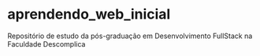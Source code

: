 # aprendendo_web_inicial
Repositório de estudo da pós-graduação em Desenvolvimento FullStack na Faculdade Descomplica
